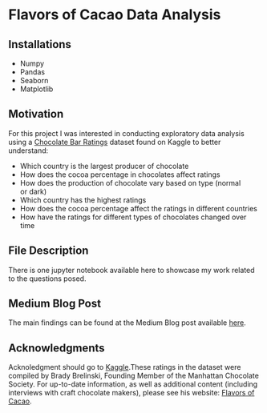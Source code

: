 # Flavors of Cacao Data Analysis
## Installations
* Numpy
* Pandas
* Seaborn
* Matplotlib
## Motivation
For this project I was interested in conducting exploratory data analysis using a [Chocolate Bar Ratings](https://www.kaggle.com/rtatman/chocolate-bar-ratings) dataset found on Kaggle to better understand:
* Which country is the largest producer of chocolate
* How does the cocoa percentage in chocolates affect ratings
* How does the production of chocolate vary based on type (normal or dark)
* Which country has the highest ratings
* How does the cocoa percentage affect the ratings in different countries
* How have the ratings for different types of chocolates changed over time 
## File Description
There is one jupyter notebook available here to showcase my work related to the questions posed.
## Medium Blog Post
The main findings can be found at the Medium Blog post available [here](https://medium.com/@ksheerjaseth0502/a32917faba19).
## Acknowledgments
Acknoledgment should go to [Kaggle](https://www.kaggle.com/).These ratings in the dataset were compiled by Brady Brelinski, Founding Member of the Manhattan Chocolate Society. For up-to-date information, as well as additional content (including interviews with craft chocolate makers), please see his website: [Flavors of Cacao](http://flavorsofcacao.com/index.html).

